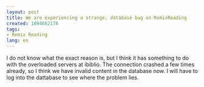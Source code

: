 ```yaml
---
layout: post
title: We are experiencing a strange, database bug on RemixReading
created: 1094662176
tags:
- Remix Reading
lang: en
---
```

I do not know what the exact reason is, but I think it has something to do with the overloaded servers at ibiblio. The connection crashed a few times already, so I think we have invalid content in the database now. I will have to log into the dattabase to see where the problem lies.
